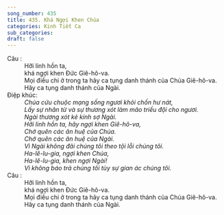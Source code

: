 ```yaml
---
song_number: 435
title: 435. Khá Ngợi Khen Chúa
categories: Kinh Tiết Ca
sub_categories: 
draft: false
---
```

<dl><dt>Câu :</dt><dd data-verse="1">Hỡi linh hồn ta, <br/>khá ngợi khen Đức Giê-hô-va. <br/>Mọi điều chi ở trong ta hãy ca tụng danh thánh của Chúa Giê-hô-va. <br/>Hãy ca tụng danh thánh của Ngài. </dd><dt>Điệp khúc:</dt><dd data-chorus="1"><em>Chúa cứu chuộc mạng sống ngươi khỏi chốn hư nát, <br/>Lấy sự nhân từ và sự thương xót làm mão triều đội cho ngươi. <br/>Ngài thương xót kẻ kính sợ Ngài. <br/>Hỡi linh hồn ta, hãy ngợi khen Giê-hô-va, <br/>Chớ quên các ân huệ của Chúa. <br/>Chớ quên các ân huệ của Ngài. <br/>Vì Ngài không đãi chúng tôi theo tội lỗi chúng tôi. <br/>Ha-lê-lu-gia, ngợi khen Chúa, <br/>Ha-lê-lu-gia, khen ngợi Ngài! <br/>Vì không báo trả chúng tôi tùy sự gian ác chúng tôi. </em></dd><dt>Câu :</dt><dd data-verse="1">Hỡi linh hồn ta, <br/>khá ngợi khen Đức Giê-hô-va. <br/>Mọi điều chi ở trong ta hãy ca tụng danh thánh của Chúa Giê-hô-va. <br/>Hãy ca tụng danh thánh của Ngài. </dd></dl>